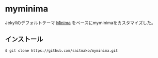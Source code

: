 # myminima

Jekyllのデフォルトテーマ [Minima](https://github.com/jekyll/minima) をベースにmyminimaをカスタマイズした。

## インストール

    $ git clone https://github.com/saitmako/myminima.git
